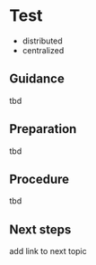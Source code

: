 # Test

- distributed
- centralized

## Guidance

tbd

## Preparation

tbd

## Procedure

tbd

## Next steps

add link to next topic
